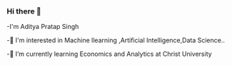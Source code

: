 ### Hi there 👋

-I'm Aditya Pratap Singh

-🔭 I'm interested in Machine llearning ,Artificial Intelligence,Data Science..

-🌱 I’m currently learning Economics and Analytics at Christ University

<!--
**Aditya22112303/Aditya22112303** is a ✨ _special_ ✨ repository because its `README.md` (this file) appears on your GitHub profile.

Here are some ideas to get you started:
###I'm Aditya Pratap Singh
###🔭 I'm interested in Machine llearning ,Artificial Intelligence,Data Science..
###🌱 I’m currently learning Economics and Analytics at Christ University

-->
